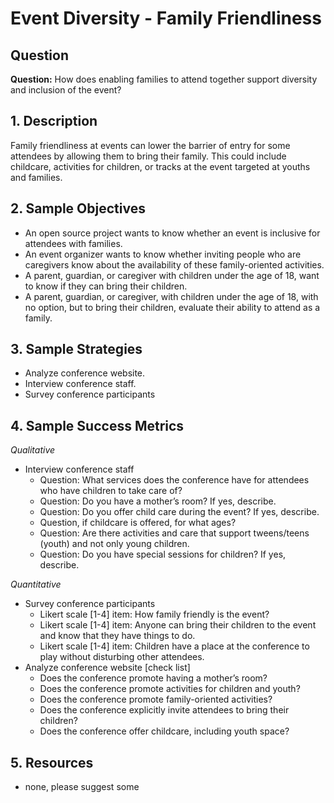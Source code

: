 # Event Diversity - Family Friendliness


## Question

**Question:** How does enabling families to attend together support diversity and inclusion of the event? 


## 1. Description

Family friendliness at events can lower the barrier of entry for some attendees by allowing them to bring their family. This could include childcare, activities for children, or tracks at the event targeted at youths and families. 


## 2. Sample Objectives

- An open source project wants to know whether an event is inclusive for attendees with families.
- An event organizer wants to know whether inviting people who are caregivers know about the availability of these family-oriented activities.
- A parent, guardian, or caregiver with children under the age of 18, want to know if they can bring their children.
- A parent, guardian, or caregiver, with children under the age of 18, with no option, but to bring their children, evaluate their ability to attend as a family.


## 3. Sample Strategies

- Analyze conference website.
- Interview conference staff.
- Survey conference participants


## 4. Sample Success Metrics

_Qualitative_

- Interview conference staff
  * Question: What services does the conference have for attendees who have children to take care of?
  * Question: Do you have a mother’s room? If yes, describe.
  * Question: Do you offer child care during the event? If yes, describe.
  * Question, if childcare is offered, for what ages?
  * Question: Are there activities and care that support tweens/teens (youth) and not only young children.
  * Question: Do you have special sessions for children? If yes, describe.

_Quantitative_

- Survey conference participants
  * Likert scale [1-4] item: How family friendly is the event?
  * Likert scale [1-4] item: Anyone can bring their children to the event and know that they have things to do.
  * Likert scale [1-4] item: Children have a place at the conference to play without disturbing other attendees.
- Analyze conference website [check list]
  * Does the conference promote having a mother’s room?
  * Does the conference promote activities for children and youth?
  * Does the conference promote family-oriented activities?
  * Does the conference explicitly invite attendees to bring their children?
  * Does the conference offer childcare, including youth space?


## 5. Resources

- none, please suggest some
